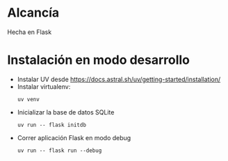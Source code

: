 # Alcancía

Hecha en Flask

# Instalación en modo desarrollo

- Instalar UV desde https://docs.astral.sh/uv/getting-started/installation/
- Instalar virtualenv:
    ```
    uv venv
    ```
- Inicializar la base de datos SQLite
    ```
    uv run -- flask initdb
    ```
- Correr aplicación Flask en modo debug
    ```
    uv run -- flask run --debug
    ```
